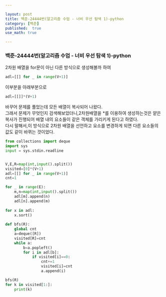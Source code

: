 ```yaml
---

layout: post
title: 백준-24444번(알고리즘 수업 - 너비 우선 탐색 1)-python
category: [백준]
published:  true
use_math: true

---
```

### 백준-24444번(알고리즘 수업 - 너비 우선 탐색 1)-python

2차원 배열을 for문이 아닌 다른 방식으로 생성해볼까 하여 

```python
adl=[[] for _ in range(V+1)]
```

이부분을 아래부분으로

```python
adl=[[]]*(V+1)
```

바꾸어 문제를 풀었는데 모든 배열이 복사되어 나왔다.<br>
그래서 문제가 무엇인지 검색해보았더니,2차원배열을 *를 이용하여 생성하는것은 얕은 복사가 진행되어 배열 내의 요소들이 같은 객체를 가리키게 된다고 하였다.<br>
다시 말해서,이 방식으로 2차원 배열을 선언하고 요소를 변경하게 되면 다른 요소들의 값도 같이 바뀌는 것이었다.<br>

```python
from collections import deque
import sys
input = sys.stdin.readline


V,E,R=map(int,input().split())
visited=[0]*(V+1)
adl=[[] for _ in range(V+1)]
cnt=1

for _ in range(E):
    m,n=map(int,input().split())
    adl[m].append(n)
    adl[n].append(m)
    
for x in adl:
    x.sort()    
    
def bfs(R):
    global cnt
    a=deque([R])
    visited[R]=cnt
    while a:
        b=a.popleft()
        for i in adl[b]:
            if visited[i]==0:
                cnt+=1
                visited[i]=cnt
                a.append(i)

bfs(R)
for k in visited[1:]:
    print(k)
    
                    
    
```
